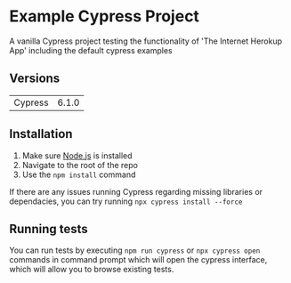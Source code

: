 # Example Cypress Project

A vanilla Cypress project testing the functionality of 'The Internet Herokup App' including the default cypress examples

## Versions
<table>
<tr>
    <td>Cypress</td>
    <td>6.1.0</td>
</tr>
</table>

## Installation 

1. Make sure [Node.js](https://nodejs.org/) is installed
2. Navigate to the root of the repo
3. Use the `npm install` command

If there are any issues running Cypress regarding missing libraries or dependacies, you can try running `npx cypress install --force`

## Running tests

You can run tests by executing `npm run cypress` or `npx cypress open` commands in command prompt which will open the cypress interface, which will allow you to browse existing tests.
